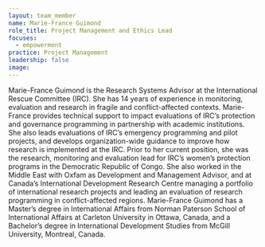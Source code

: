 ```yaml
---
layout: team_member
name: Marie-France Guimond
role_title: Project Management and Ethics Lead
focuses:
  - empowerment
practice: Project Management
leadership: false
image:
---
```


Marie-France Guimond is the Research Systems Advisor at the International Rescue Committee (IRC). She has 14 years of experience in monitoring, evaluation and research in fragile and conflict-affected contexts. Marie-France provides technical support to impact evaluations of IRC’s protection and governance programming in partnership with academic institutions. She also leads evaluations of IRC’s emergency programming and pilot projects, and develops organization-wide guidance to improve how research is implemented at the IRC. Prior to her current position, she was the research, monitoring and evaluation lead for IRC’s women’s protection programs in the Democratic Republic of Congo. She also worked in the Middle East with Oxfam as Development and Management Advisor, and at Canada’s International Development Research Centre managing a portfolio of international research projects and leading an evaluation of research programming in conflict-affected regions. Marie-France Guimond has a Master’s degree in International Affairs from Norman Paterson School of International Affairs at Carleton University in Ottawa, Canada, and a Bachelor’s degree in International Development Studies from McGill University, Montreal, Canada.